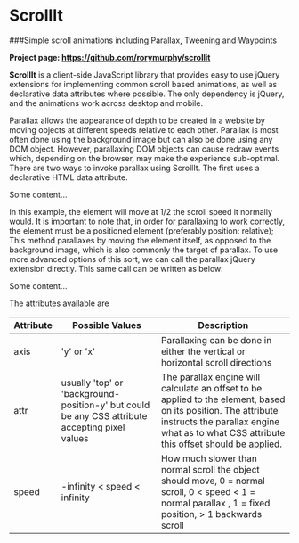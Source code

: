 # ScrollIt
###Simple scroll animations including Parallax, Tweening and Waypoints

**Project page: https://github.com/rorymurphy/scrollit**

**ScrollIt** is a client-side JavaScript library that provides easy to use
jQuery extensions for implementing common scroll based animations, as well as
declarative data attributes where possible. The only dependency is jQuery,
and the animations work across desktop and mobile.

Parallax allows the appearance of depth to be created in a website by moving
objects at different speeds relative to each other. Parallax is most often done
using the background image but can also be done using any DOM object.
However, parallaxing DOM objects can cause redraw events which, depending on the
browser, may make the experience sub-optimal. There are two ways to invoke
parallax using ScrollIt. The first uses a declarative HTML data attribute.

  <div style="position: relative;" data-parallax="0.5">Some content...</div>

In this example, the element will move at 1/2 the scroll speed it normally would.
It is important to note that, in order for parallaxing to work correctly, the
element must be a positioned element (preferably position: relative);
This method parallaxes by moving the element itself, as opposed to the background
image, which is also commonly the target of parallax. To use more advanced
options of this sort, we can call the parallax jQuery extension directly. This
same call can be written as below:

  <div class="parallax-me" style="position: relative;">Some content...</div>
  <script type="text/javascript">
    $('.parallax-me').parallax({
      axis: 'y',
      attr: 'top',
      speed: 0.5
    });
  </script>

The attributes available are

Attribute | Possible Values | Description
--------- | --------------- | -----------
axis | 'y' or 'x' | Parallaxing can be done in either the vertical or horizontal scroll directions
attr | usually 'top' or 'background-position-y' but could be any CSS attribute accepting pixel values | The parallax engine will calculate an offset to be applied to the element, based on its position. The attribute instructs the parallax engine what as to what CSS attribute this offset should be applied.
speed | -infinity < speed < infinity | How much slower than normal scroll the object should move, 0 = normal scroll, 0 < speed < 1 = normal parallax , 1 = fixed position, > 1 backwards scroll
